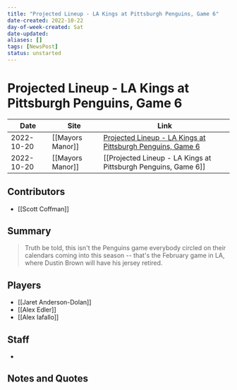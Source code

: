 ```yaml
---
title: "Projected Lineup - LA Kings at Pittsburgh Penguins, Game 6"
date-created: 2022-10-22
day-of-week-created: Sat
date-updated: 
aliases: []
tags: [NewsPost]
status: unstarted
---
```


# Projected Lineup - LA Kings at Pittsburgh Penguins, Game 6

| Date       | Site             | Link                                                                                                                                                   |
| ---------- | ---------------- | ------------------------------------------------------------------------------------------------------------------------------------------------------ |
| 2022-10-20 | [[Mayors Manor]] | [Projected Lineup - LA Kings at Pittsburgh Penguins, Game 6](https://mayorsmanor.com/2022/10/projected-lineup-la-kings-at-pittsburgh-penguins-game-6/) |
| 2022-10-20 | [[Mayors Manor]] | [[Projected Lineup - LA Kings at Pittsburgh Penguins, Game 6]]                                                                                         |

## Contributors
- [[Scott Coffman]]


## Summary
> Truth be told, this isn't the Penguins game everybody circled on their calendars coming into this season -- that's the February game in LA, where Dustin Brown will have his jersey retired.


## Players
- [[Jaret Anderson-Dolan]]
- [[Alex Edler]]
- [[Alex Iafallo]]


## Staff
- 


## Notes and Quotes
> 

